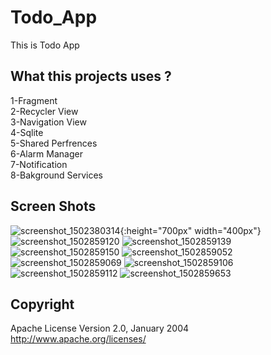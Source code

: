 # Todo_App
This is Todo App 

## What this projects uses ?

1-Fragment<br />
2-Recycler View<br />
3-Navigation View<br />
4-Sqlite<br />
5-Shared Perfrences<br />
6-Alarm Manager<br />
7-Notification<br />
8-Bakground Services<br />

## Screen Shots
![screenshot_1502380314](https://user-images.githubusercontent.com/31056603/29347861-0497a1a2-8269-11e7-921a-eb902d48f13b.png){:height="700px" width="400px"}
![screenshot_1502859120](https://user-images.githubusercontent.com/31056603/29347858-047fdb76-8269-11e7-8492-fb8b59a28fa5.png)
![screenshot_1502859139](https://user-images.githubusercontent.com/31056603/29347859-0483f5a8-8269-11e7-96a0-a53d1359e93e.png)
![screenshot_1502859150](https://user-images.githubusercontent.com/31056603/29347860-048b2f76-8269-11e7-887b-2927aa09a2f9.png)
![screenshot_1502859052](https://user-images.githubusercontent.com/31056603/29347863-04a8b910-8269-11e7-97f6-941ec9baf052.png)
![screenshot_1502859069](https://user-images.githubusercontent.com/31056603/29347865-04b41b34-8269-11e7-87c6-2b78a0fca4d3.png)
![screenshot_1502859106](https://user-images.githubusercontent.com/31056603/29347864-04b3ec68-8269-11e7-8ca7-5efc0dcf5998.png)
![screenshot_1502859112](https://user-images.githubusercontent.com/31056603/29347866-04baefb8-8269-11e7-9cd6-32493f7fa262.png)
![screenshot_1502859653](https://user-images.githubusercontent.com/31056603/29348015-eb38ae26-8269-11e7-84a9-c28898889f44.png)


## Copyright
 Apache License
                           Version 2.0, January 2004
                        http://www.apache.org/licenses/




